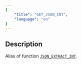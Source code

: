 ```yaml
---
{
    "title": "GET_JSON_INT",
    "language": "en"
}
---
```


## Description

Alias of function [`JSON_EXTRACT_INT`](./json-extract-int.md).
